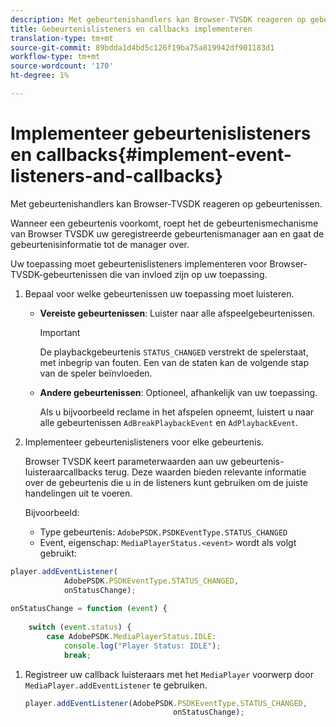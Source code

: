 ```yaml
---
description: Met gebeurtenishandlers kan Browser-TVSDK reageren op gebeurtenissen.
title: Gebeurtenislisteners en callbacks implementeren
translation-type: tm+mt
source-git-commit: 89bdda1d4bd5c126f19ba75a819942df901183d1
workflow-type: tm+mt
source-wordcount: '170'
ht-degree: 1%

---
```



# Implementeer gebeurtenislisteners en callbacks{#implement-event-listeners-and-callbacks}

Met gebeurtenishandlers kan Browser-TVSDK reageren op gebeurtenissen.

Wanneer een gebeurtenis voorkomt, roept het de gebeurtenismechanisme van Browser TVSDK uw geregistreerde gebeurtenismanager aan en gaat de gebeurtenisinformatie tot de manager over.

Uw toepassing moet gebeurtenislisteners implementeren voor Browser-TVSDK-gebeurtenissen die van invloed zijn op uw toepassing.

1. Bepaal voor welke gebeurtenissen uw toepassing moet luisteren.

   * **Vereiste gebeurtenissen**: Luister naar alle afspeelgebeurtenissen.

      >[!IMPORTANT]
      >
      >De playbackgebeurtenis `STATUS_CHANGED` verstrekt de spelerstaat, met inbegrip van fouten. Een van de staten kan de volgende stap van de speler beïnvloeden.

   * **Andere gebeurtenissen**: Optioneel, afhankelijk van uw toepassing.

      Als u bijvoorbeeld reclame in het afspelen opneemt, luistert u naar alle gebeurtenissen `AdBreakPlaybackEvent` en `AdPlaybackEvent`.

1. Implementeer gebeurtenislisteners voor elke gebeurtenis.

   Browser TVSDK keert parameterwaarden aan uw gebeurtenis-luisteraarcallbacks terug. Deze waarden bieden relevante informatie over de gebeurtenis die u in de listeners kunt gebruiken om de juiste handelingen uit te voeren.

   Bijvoorbeeld:

   * Type gebeurtenis: `AdobePSDK.PSDKEventType.STATUS_CHANGED`
   * Event, eigenschap: `MediaPlayerStatus.<event>` wordt als volgt gebruikt:

```js
player.addEventListener( 
            AdobePSDK.PSDKEventType.STATUS_CHANGED,  
            onStatusChange); 
 
onStatusChange = function (event) { 
 
    switch (event.status) { 
        case AdobePSDK.MediaPlayerStatus.IDLE: 
            console.log("Player Status: IDLE"); 
            break;
```

1. Registreer uw callback luisteraars met het `MediaPlayer` voorwerp door `MediaPlayer.addEventListener` te gebruiken.

   ```js
   player.addEventListener(AdobePSDK.PSDKEventType.STATUS_CHANGED,  
                                    onStatusChange);
   ```
